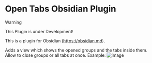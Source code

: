 # Open Tabs Obsidian Plugin
> [!WARNING]  
> This Plugin is under Development!

This is a plugin for Obsidian (https://obsidian.md).

Adds a view which shows the opened groups and the tabs inside them. Allow to close groups or all tabs at once.
Example: ![image](https://github.com/user-attachments/assets/61327915-5342-4dd2-b6ce-a99363b4f8dc)
